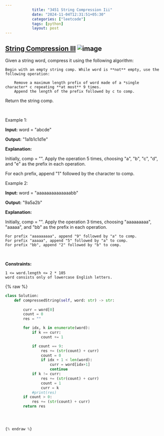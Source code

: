 ```yaml
---
            title: "3451 String Compression Iii"
            date: "2024-11-04T12:31:51+05:30"
            categories: ["leetcode"]
            tags: [python]
            layout: post
---
```

            
## [String Compression III](https://leetcode.com/problems/string-compression-iii) ![image](https://img.shields.io/badge/Difficulty-Medium-orange)

Given a string word, compress it using the following algorithm:

	Begin with an empty string comp. While word is **not** empty, use the following operation:

		Remove a maximum length prefix of word made of a *single character* c repeating **at most** 9 times.
		Append the length of the prefix followed by c to comp.

Return the string comp.

 

Example 1:

**Input:** word = "abcde"

**Output:** "1a1b1c1d1e"

**Explanation:**

Initially, comp = "". Apply the operation 5 times, choosing "a", "b", "c", "d", and "e" as the prefix in each operation.

For each prefix, append "1" followed by the character to comp.

Example 2:

**Input:** word = "aaaaaaaaaaaaaabb"

**Output:** "9a5a2b"

**Explanation:**

Initially, comp = "". Apply the operation 3 times, choosing "aaaaaaaaa", "aaaaa", and "bb" as the prefix in each operation.

	For prefix "aaaaaaaaa", append "9" followed by "a" to comp.
	For prefix "aaaaa", append "5" followed by "a" to comp.
	For prefix "bb", append "2" followed by "b" to comp.

 

**Constraints:**

	1 <= word.length <= 2 * 105
	word consists only of lowercase English letters.

{% raw %}
```python
class Solution:
    def compressedString(self, word: str) -> str:
        
        curr = word[0]
        count = 0
        res = ""

        for idx, k in enumerate(word):
            if k == curr:
                count += 1

            if count == 9:
                res += (str(count) + curr)
                count = 0
                if idx + 1 < len(word):
                    curr = word[idx+1]
                    continue
            if k != curr:
                res += (str(count) + curr)
                count = 1
                curr = k
            #print(res)
        if count > 0:
            res += (str(count) + curr)
        return res
        

                

{% endraw %}
